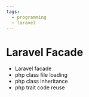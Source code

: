 ```yaml
---
tags:
  - programming
  - laravel
---
```


# Laravel Facade

- Laravel facade
- php class file loading
- php class inheritance
- php trait code reuse
